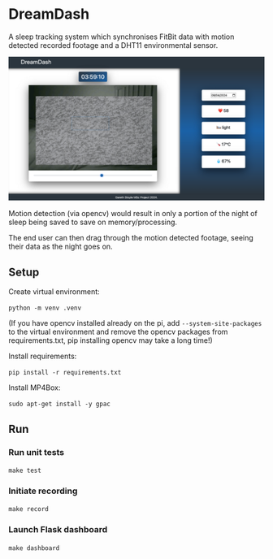 # DreamDash
A sleep tracking system which synchronises FitBit data with motion detected recorded footage and a DHT11 environmental sensor.

![Example](example.png)

Motion detection (via opencv) would result in only a portion of the night of sleep being saved to save on memory/processing.

The end user can then drag through the motion detected footage, seeing their data as the night goes on.

## Setup
Create virtual environment:

`python -m venv .venv`

(If you have opencv installed already on the pi, add `--system-site-packages` to the virtual environment and remove the opencv packages from requirements.txt, pip installing opencv may take a long time!)

Install requirements:

`pip install -r requirements.txt`

Install MP4Box:

`sudo apt-get install -y gpac`

## Run
### Run unit tests
`make test`

### Initiate recording
`make record`

### Launch Flask dashboard
`make dashboard`